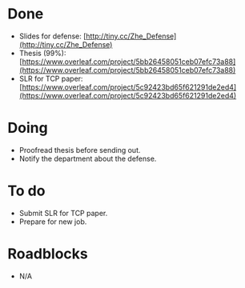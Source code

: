 # Done
 - Slides for defense: [http://tiny.cc/Zhe_Defense](http://tiny.cc/Zhe_Defense)
 - Thesis (99%): [https://www.overleaf.com/project/5bb26458051ceb07efc73a88](https://www.overleaf.com/project/5bb26458051ceb07efc73a88)
 - SLR for TCP paper: [https://www.overleaf.com/project/5c92423bd65f621291de2ed4](https://www.overleaf.com/project/5c92423bd65f621291de2ed4)
# Doing
 - Proofread thesis before sending out.
 - Notify the department about the defense.
# To do
 - Submit SLR for TCP paper.
 - Prepare for new job.
# Roadblocks
 - N/A




